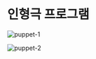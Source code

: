 # 인형극 프로그램

![puppet-1](/images/programs/puppet/puppet-1.png)

![puppet-2](/images/programs/puppet/puppet-2.png)